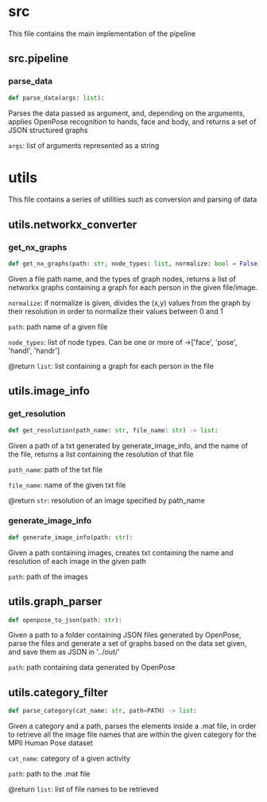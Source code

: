 # src
This file contains the main implementation of the pipeline 
## src.pipeline

### parse_data
  ```python
  def parse_data(args: list):
  ```
  Parses the data passed as argument, and, depending on the arguments, applies OpenPose recognition to hands, face and body, and returns a set of JSON structured graphs

  `args`: list of arguments represented as a string
# utils
This file contains a series of utilities such as conversion and parsing of data
## utils.networkx_converter

### get_nx_graphs

```python
def get_nx_graphs(path: str, node_types: list, normalize: bool = False) -> list:
```
Given a file path name, and the types of graph nodes, returns a list of networkx graphs containing a graph for each person in the given file/image.

`normalize`: if normalize is given, divides the (x,y) values from the graph by their resolution in order to normalize their values between 0 and 1

`path`: path name of a given file

`node_types`: list of node types. Can be one or more of ->['face', 'pose', 'handl', 'handr']

@return `list`: list containing a graph for each person in the file

## utils.image_info

### get_resolution

```python
def get_resolution(path_name: str, file_name: str) -> list:
```
Given a path of a txt generated by generate_image_info, and the name of the file, returns a list containing the resolution of that file

`path_name`: path of the txt file

`file_name`: name of the given txt file

@return `str`: resolution of an image specified by path_name

### generate_image_info

```python
def generate_image_info(path: str):
``` 
  Given a path containing images, creates txt containing the name and resolution of each image in the given path
  
  `path`: path of the images
    
## utils.graph_parser

```python
def openpose_to_json(path: str):
```
Given a path to a folder containing JSON files generated by OpenPose, parse the files and generate a set of graphs based on the data set given, and save them as JSON in '../out/'

`path`: path containing data generated by OpenPose
  
## utils.category_filter

```python
def parse_category(cat_name: str, path=PATH) -> list:
```
Given a category and a path, parses the elements inside a .mat file, in order to retrieve all the image file names that are within the given category for the MPII Human Pose dataset

`cat_name`: category of a given activity

`path`: path to the .mat file

@return `list`: list of file names to be retrieved
  